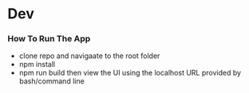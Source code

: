 # Dev

### How To Run The App

* clone repo and navigaate to the root folder
* npm install
* npm run build then view the UI using the localhost URL provided by bash/command line
